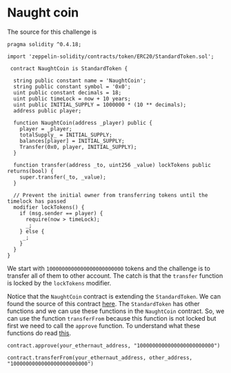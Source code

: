 # Naught coin

The source for this challenge is

```
pragma solidity ^0.4.18;

import 'zeppelin-solidity/contracts/token/ERC20/StandardToken.sol';

 contract NaughtCoin is StandardToken {

  string public constant name = 'NaughtCoin';
  string public constant symbol = '0x0';
  uint public constant decimals = 18;
  uint public timeLock = now + 10 years;
  uint public INITIAL_SUPPLY = 1000000 * (10 ** decimals);
  address public player;

  function NaughtCoin(address _player) public {
    player = _player;
    totalSupply_ = INITIAL_SUPPLY;
    balances[player] = INITIAL_SUPPLY;
    Transfer(0x0, player, INITIAL_SUPPLY);
  }
  
  function transfer(address _to, uint256 _value) lockTokens public returns(bool) {
    super.transfer(_to, _value);
  }

  // Prevent the initial owner from transferring tokens until the timelock has passed
  modifier lockTokens() {
    if (msg.sender == player) {
      require(now > timeLock);
      _;
    } else {
     _;
    }
  } 
}
```

We start with `1000000000000000000000000` tokens and the challenge is to
transfer all of them to other account. The catch is that the `transfer`
function is locked by the `lockTokens` modifier.

Notice that the `NaughtCoin` contract is extending the `StandardToken`.
We can found the source of this contract
[here](https://github.com/OpenZeppelin/openzeppelin-solidity/blob/v1.3.0/contracts/token/StandardToken.sol).
The `StandardToken` has other functions and we can use these functions
in the `NaughtCoin` contract. So, we can use the function `transferFrom`
because this function is not locked but first we need to call the
`approve` function. To understand what these functions do read
[this](https://github.com/ethereum/EIPs/blob/master/EIPS/eip-20.md).

```
contract.approve(your_ethernaut_address, "1000000000000000000000000")
```

```
contract.transferFrom(your_ethernaut_address, other_address, "1000000000000000000000000")
```
